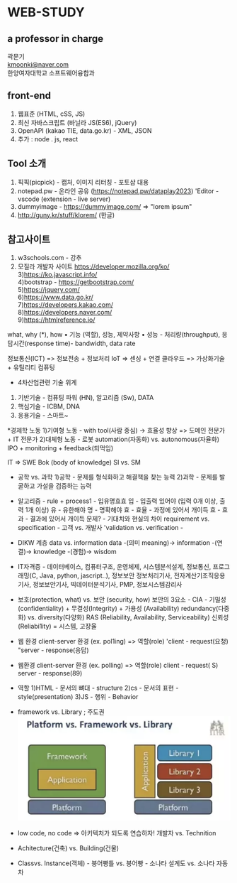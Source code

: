 WEB-STUDY
=============   

   
a professor in charge
-------------
곽문기    
kmoonki@naver.com   
한양여자대학교 소프트웨어융합과   

front-end
-------------
1. 웹표준 (HTML, cSS, JS)   
2. 최신 자바스크립트 (바닐라 JS(ES6), jQuery)   
3. OpenAPI (kakao TIE, data.go.kr) - XML, JSON   
4. 추가 : node . js, react   


Tool 소개
-------------
1. 픽픽(picpick) - 캡처, 이미지 리터칭 - 포토샵 대용 
2. notepad.pw - 온라인 공유 (https://notepad.pw/dataplay2023)
'Editor - vscode (extension - live server)
3. dummyimage - https://dummyimage.com/ => "lorem ipsum"
4. http://guny.kr/stuff/klorem/ (한글)




참고사이트
-------------
1) w3schools.com - 강추   
2) 모질라 개발자 사이트 https://developer.mozilla.org/ko/   
3)https://ko.javascript.info/   
4)bootstrap - https://getbootstrap.com/    
5)https://jquery.com/    
6)https://www.data.go.kr/    
7)https://developers.kakao.com/    
8)https://developers.naver.com/   
9)https://htmlreference.io/   
   
   
   
   
what, why (*), how
• 기능 (역할), 성능, 제약사항
• 성능 - 처리량(throughput), 응답시간(response time)- bandwidth, data rate

정보통신(ICT) => 정보전송 + 정보처리
IoT => 센싱 + 연결 
클라우드 => 가상화기술 + 유틸리티 컴퓨팅

* 4차산업관련 기술 위계
1) 기반기술 - 컴퓨팅 파워 (HN), 알고리즘 (Sw), DATA
2) 핵심기술 - ICBM, DNA
3) 응용기술 - 스마트~

*경제학 노동
1)기여형 노동 - with tool(사람 중심) -> 효율성 향상 => 도메인 전문가 + IT 전문가
2)대체형 노동 - 로봇
automation(자동화) vs. autonomous(자율화) 
IPO + monitoring + feedback(되먹임)


IT => SWE Bok (body of knowledge)
SI vs. SM

* 공학 vs. 과학
1)공학 - 문제를 형식화하고 해결책을 찾는 능력
2)과학 - 문제를 발굴하고 가설을 검증하는 능력

* 알고리즘 - rule + process1 - 입유명효효
입 - 입출력 있어야 (입력 0개 이상, 출력 1개 이상)
유 - 유한해야
명 - 명확해야
효 - 효율 - 과정에 있어서 개이득
효 - 효과 - 결과에 있어서 개이득
문제? - 기대치와 현실의 차이
requirement vs. specification - 고객 vs. 개발사
'validation vs. verification -

* DIKW 계층
data vs. information
data -(의미 meaning)-> information -(연결)-> knowledge -(경험)-> wisdom

* IT자격증 - 데이터베이스, 컴퓨터구조, 운영체제, 시스템분석설계, 정보통신, 프로그래밍(C, Java, python, jascript..), 
정보보안 정보처리기사, 전자계산기조직응용기사, 정보보안기사, 빅데이터분석기사, PMP, 정보시스템감리사

* 보호(protection, what) vs. 보안 (security, how)
보안의 3요소 - CIA - 기밀성 (confidentiality) + 무결성(Integrity) + 가용성 (Availability)
redundancy(다중화) vs. diversity(다양화)
RAS (Reliability, Availability, Serviceability)
신뢰성 (Reliabi1ity) = 시스템, 고장율

* 웹 환경
client-server 환경 (ex. pol1ing) => 역할(role)
'client -
request(요청)
"server -
response(응답)

* 웹환경
client-server 환경 (ex. polling) => 역할(role)
client - request( S)
server - response(89)
* 역할
1)HTML - 문서의 뼈대 - structure
2)cs - 문서의 표현 - style(presentation)
3)JS - 행위 - Behavior


* framework vs. Library ; 주도권
![Alt text](./_frontend/data/images/%EC%8A%A4%ED%81%AC%EB%A6%B0%EC%83%B7%202023-01-11%20%EC%98%A4%ED%9B%84%2012.22.04.png)
* low code, no code => 아키텍처가 되도록 연습하자!
개발자 vs. Technition
* Achitecture(건축) vs. Building(건물)
* Classvs. Instance(객체) - 붕어빵틀 vs. 붕어빵 - 소나타 설계도 vs. 소나타 자동차